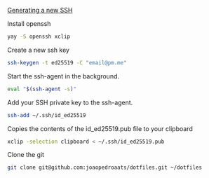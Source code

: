 [Generating a new SSH](https://docs.github.com/en/github-ae@latest/github/authenticating-to-github/generating-a-new-ssh-key-and-adding-it-to-the-ssh-agent)

Install openssh
```sh
yay -S openssh xclip
```

Create a new ssh key
```sh
ssh-keygen -t ed25519 -C "email@pm.me"
```

Start the ssh-agent in the background.
```sh
eval "$(ssh-agent -s)"
```

Add your SSH private key to the ssh-agent.
```sh
ssh-add ~/.ssh/id_ed25519
```

Copies the contents of the id_ed25519.pub file to your clipboard
```sh
xclip -selection clipboard < ~/.ssh/id_ed25519.pub
```

Clone the git
```sh
git clone git@github.com:joaopedroaats/dotfiles.git ~/dotfiles
```

